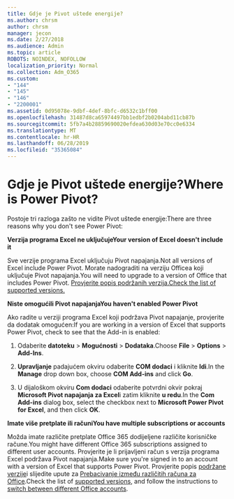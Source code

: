 ```yaml
---
title: Gdje je Pivot uštede energije?
ms.author: chrsm
author: chrsm
manager: jecon
ms.date: 2/27/2018
ms.audience: Admin
ms.topic: article
ROBOTS: NOINDEX, NOFOLLOW
localization_priority: Normal
ms.collection: Adm_O365
ms.custom:
- "144"
- "145"
- "146"
- "2200001"
ms.assetid: 0d95078e-9dbf-4def-8bfc-d6532c1bff00
ms.openlocfilehash: 31487d8ca65974497bb1edbf2b0204abd11cb87b
ms.sourcegitcommit: 5fb7a4b28859690020efdea630d03e70cc0e6334
ms.translationtype: MT
ms.contentlocale: hr-HR
ms.lasthandoff: 06/28/2019
ms.locfileid: "35365084"
---
```

# <a name="where-is-power-pivot"></a><span data-ttu-id="4ab73-102">Gdje je Pivot uštede energije?</span><span class="sxs-lookup"><span data-stu-id="4ab73-102">Where is Power Pivot?</span></span>

<span data-ttu-id="4ab73-103">Postoje tri razloga zašto ne vidite Pivot uštede energije:</span><span class="sxs-lookup"><span data-stu-id="4ab73-103">There are three reasons why you don't see Power Pivot:</span></span>
  
<span data-ttu-id="4ab73-104">**Verzija programa Excel ne uključuje**</span><span class="sxs-lookup"><span data-stu-id="4ab73-104">**Your version of Excel doesn't include it**</span></span>
  
<span data-ttu-id="4ab73-105">Sve verzije programa Excel uključuju Pivot napajanja.</span><span class="sxs-lookup"><span data-stu-id="4ab73-105">Not all versions of Excel include Power Pivot.</span></span> <span data-ttu-id="4ab73-106">Morate nadograditi na verziju Officea koji uključuje Pivot napajanja.</span><span class="sxs-lookup"><span data-stu-id="4ab73-106">You will need to upgrade to a version of Office that includes Power Pivot.</span></span> [<span data-ttu-id="4ab73-107">Provjerite popis podržanih verzija.</span><span class="sxs-lookup"><span data-stu-id="4ab73-107">Check the list of supported versions.</span></span>](https://support.office.com/article/aa64e217-4b6e-410b-8337-20b87e1c2a4b.aspx)
  
<span data-ttu-id="4ab73-108">**Niste omogućili Pivot napajanja**</span><span class="sxs-lookup"><span data-stu-id="4ab73-108">**You haven't enabled Power Pivot**</span></span>
  
<span data-ttu-id="4ab73-109">Ako radite u verziji programa Excel koji podržava Pivot napajanje, provjerite da dodatak omogućen:</span><span class="sxs-lookup"><span data-stu-id="4ab73-109">If you are working in a version of Excel that supports Power Pivot, check to see that the Add-in is enabled:</span></span>
  
1. <span data-ttu-id="4ab73-110">Odaberite **datoteku** \> **Mogućnosti** \> **Dodataka**.</span><span class="sxs-lookup"><span data-stu-id="4ab73-110">Choose **File** \> **Options** \> **Add-Ins**.</span></span>

2. <span data-ttu-id="4ab73-111">**Upravljanje** padajućem okviru odaberite **COM dodaci** i kliknite **Idi**.</span><span class="sxs-lookup"><span data-stu-id="4ab73-111">In the **Manage** drop down box, choose **COM Add-ins** and click **Go**.</span></span>

3. <span data-ttu-id="4ab73-112">U dijaloškom okviru **Com dodaci** odaberite potvrdni okvir pokraj **Microsoft Pivot napajanja za Excel**i zatim kliknite **u redu**.</span><span class="sxs-lookup"><span data-stu-id="4ab73-112">In the **Com Add-ins** dialog box, select the checkbox next to **Microsoft Power Pivot for Excel**, and then click **OK**.</span></span>

<span data-ttu-id="4ab73-113">**Imate više pretplate ili računi**</span><span class="sxs-lookup"><span data-stu-id="4ab73-113">**You have multiple subscriptions or accounts**</span></span>
  
<span data-ttu-id="4ab73-114">Možda imate različite pretplate Office 365 dodijeljene različite korisničke račune.</span><span class="sxs-lookup"><span data-stu-id="4ab73-114">You might have different Office 365 subscriptions assigned to different user accounts.</span></span> <span data-ttu-id="4ab73-115">Provjerite je li prijavljeni račun s verzija programa Excel podržava Pivot napajanja.</span><span class="sxs-lookup"><span data-stu-id="4ab73-115">Make sure you're signed in to an account with a version of Excel that supports Power Pivot.</span></span> <span data-ttu-id="4ab73-116">Provjerite popis [podržane verzije](https://support.office.com/article/aa64e217-4b6e-410b-8337-20b87e1c2a4b.aspx)i slijedite upute za [Prebacivanje između različitih računa za Office](https://support.office.com/article/b9582171-fd1f-4284-9846-bdd72bb28426.aspx#BKMK_WebSwitchAccounts).</span><span class="sxs-lookup"><span data-stu-id="4ab73-116">Check the list of [supported versions](https://support.office.com/article/aa64e217-4b6e-410b-8337-20b87e1c2a4b.aspx), and follow the instructions to [switch between different Office accounts](https://support.office.com/article/b9582171-fd1f-4284-9846-bdd72bb28426.aspx#BKMK_WebSwitchAccounts).</span></span>
